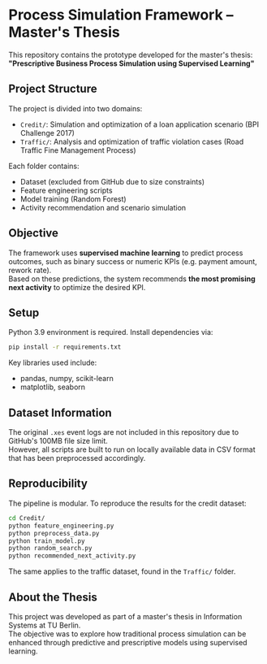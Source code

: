 # Process Simulation Framework – Master's Thesis

This repository contains the prototype developed for the master's thesis:  
**"Prescriptive Business Process Simulation using Supervised Learning"**

## Project Structure

The project is divided into two domains:

- `Credit/`: Simulation and optimization of a loan application scenario (BPI Challenge 2017)
- `Traffic/`: Analysis and optimization of traffic violation cases (Road Traffic Fine Management Process)

Each folder contains:
- Dataset (excluded from GitHub due to size constraints)
- Feature engineering scripts
- Model training (Random Forest)
- Activity recommendation and scenario simulation

## Objective

The framework uses **supervised machine learning** to predict process outcomes, such as binary success or numeric KPIs (e.g. payment amount, rework rate).  
Based on these predictions, the system recommends **the most promising next activity** to optimize the desired KPI.

## Setup

Python 3.9 environment is required. Install dependencies via:

```bash
pip install -r requirements.txt
```

Key libraries used include:
- pandas, numpy, scikit-learn
- matplotlib, seaborn

## Dataset Information

The original `.xes` event logs are not included in this repository due to GitHub's 100MB file size limit.  
However, all scripts are built to run on locally available data in CSV format that has been preprocessed accordingly.

## Reproducibility

The pipeline is modular. To reproduce the results for the credit dataset:

```bash
cd Credit/
python feature_engineering.py
python preprocess_data.py
python train_model.py
python random_search.py
python recommended_next_activity.py
```

The same applies to the traffic dataset, found in the `Traffic/` folder.

## About the Thesis

This project was developed as part of a master's thesis in Information Systems at TU Berlin.  
The objective was to explore how traditional process simulation can be enhanced through predictive and prescriptive models using supervised learning.

